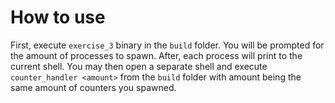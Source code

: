 # How to use

First, execute `exercise_3` binary in the `build` folder. You will be prompted for the amount of processes to spawn. After, each process will print to the current shell. You may then open a separate shell and execute `counter_handler <amount>` from the `build` folder with amount being the same amount of counters you spawned.